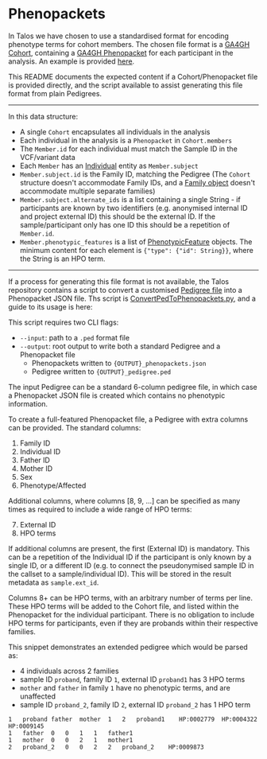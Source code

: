 # Phenopackets

In Talos we have chosen to use a standardised format for encoding phenotype terms for cohort members. The chosen file format is a [GA4GH Cohort](https://phenopacket-schema.readthedocs.io/en/latest/cohort.html), containing a [GA4GH Phenopacket](https://phenopacket-schema.readthedocs.io/en/latest/phenopacket.html#rstphenopacket) for each participant in the analysis. An example is provided [here](../nextflow/inputs/test_cohort_phenopackets.json).

This README documents the expected content if a Cohort/Phenopacket file is provided directly, and the script available to assist generating this file format from plain Pedigrees.

---

In this data structure:

- A single `Cohort` encapsulates all individuals in the analysis
- Each individual in the analysis is a `Phenopacket` in `Cohort.members`
- The `Member.id` for each individual must match the Sample ID in the VCF/variant data
- Each `Member` has an [Individual](https://phenopacket-schema.readthedocs.io/en/latest/individual.html#rstindividual) entity as `Member.subject`
- `Member.subject.id` is the Family ID, matching the Pedigree (The `Cohort` structure doesn't accommodate Family IDs, and a [Family object](https://phenopacket-schema.readthedocs.io/en/latest/family.html) doesn't accommodate multiple separate families)
- `Member.subject.alternate_ids` is a list containing a single String - if participants are known by two identifiers (e.g. anonymised internal ID and project external ID) this should be the external ID. If the sample/participant only has one ID this should be a repetition of `Member.id`.
- `Member.phenotypic_features` is a list of [PhenotypicFeature](https://phenopacket-schema.readthedocs.io/en/latest/phenotype.html#phenotypicfeature) objects. The minimum content for each element is `{"type": {"id": String}}`, where the String is an HPO term.

---

If a process for generating this file format is not available, the Talos repository contains a script to convert a customised [Pedigree file](https://gatk.broadinstitute.org/hc/en-us/articles/360035531972-PED-Pedigree-format) into a Phenopacket JSON file. Ths script is [ConvertPedToPhenopackets.py](../src/talos/ConvertPedToPhenopackets.py), and a guide to its usage is here:

This script requires two CLI flags:

* `--input`: path to a `.ped` format file
* `--output`: root output to write both a standard Pedigree and a Phenopacket file
  * Phenopackets written to `{OUTPUT}_phenopackets.json`
  * Pedigree written to `{OUTPUT}_pedigree.ped`

The input Pedigree can be a standard 6-column pedigree file, in which case a Phenopacket JSON file is created which contains no phenotypic information.

To create a full-featured Phenopacket file, a Pedigree with extra columns can be provided. The standard columns:

1. Family ID
2. Individual ID
3. Father ID
4. Mother ID
5. Sex
6. Phenotype/Affected

Additional columns, where columns [8, 9, ...] can be specified as many times as required to include a wide range of HPO terms:

7. External ID
8. HPO terms

If additional columns are present, the first (External ID) is mandatory. This can be a repetition of the Individual ID if the participant is only known by a single ID, or a different ID (e.g. to connect the pseudonymised sample ID in the callset to a sample/individual ID). This will be stored in the result metadata as `sample.ext_id`.

Columns 8+ can be HPO terms, with an arbitrary number of terms per line. These HPO terms will be added to the Cohort file, and listed within the Phenopacket for the individual participant. There is no obligation to include HPO terms for participants, even if they are probands within their respective families.

This snippet demonstrates an extended pedigree which would be parsed as:

* 4 individuals across 2 families
* sample ID `proband`, family ID `1`, external ID `proband1` has 3 HPO terms
* `mother` and `father` in family `1` have no phenotypic terms, and are unaffected
* sample ID `proband_2`, family ID `2`, external ID `proband_2` has 1 HPO term

```text
1	proband	father	mother	1	2	proband1	HP:0002779	HP:0004322	HP:0009145
1	father	0	0	1	1	father1
1	mother	0	0	2	1	mother1
2	proband_2	0	0	2	2	proband_2    HP:0009873
```
